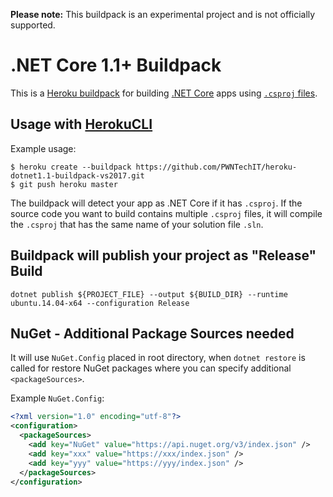 **Please note:** This buildpack is an experimental project and is not officially supported.

# .NET Core 1.1+ Buildpack

This is a [Heroku buildpack](http://devcenter.heroku.com/articles/buildpack) for building [.NET Core](https://www.microsoft.com/net/core) apps using [`.csproj` files](https://docs.microsoft.com/en-us/dotnet/articles/core/tools/project-json).

## Usage with [HerokuCLI](https://devcenter.heroku.com/articles/heroku-cli)

Example usage:

    $ heroku create --buildpack https://github.com/PWNTechIT/heroku-dotnet1.1-buildpack-vs2017.git
    $ git push heroku master

The buildpack will detect your app as .NET Core if it has `.csproj`. 
If the source code you want to build contains multiple `.csproj` files, 
it will compile the `.csproj` that has the same name of your solution file `.sln`.

## Buildpack will publish your project as "Release" Build

    dotnet publish ${PROJECT_FILE} --output ${BUILD_DIR} --runtime ubuntu.14.04-x64 --configuration Release

## NuGet - Additional Package Sources needed

It will use `NuGet.Config` placed in root directory, when `dotnet restore` is called for restore NuGet packages where you can specify additional `<packageSources>`.

Example `NuGet.Config`:
```xml
<?xml version="1.0" encoding="utf-8"?>
<configuration>
  <packageSources>
    <add key="NuGet" value="https://api.nuget.org/v3/index.json" />
	<add key="xxx" value="https://xxx/index.json" />
    <add key="yyy" value="https://yyy/index.json" />
  </packageSources>
</configuration>
```
